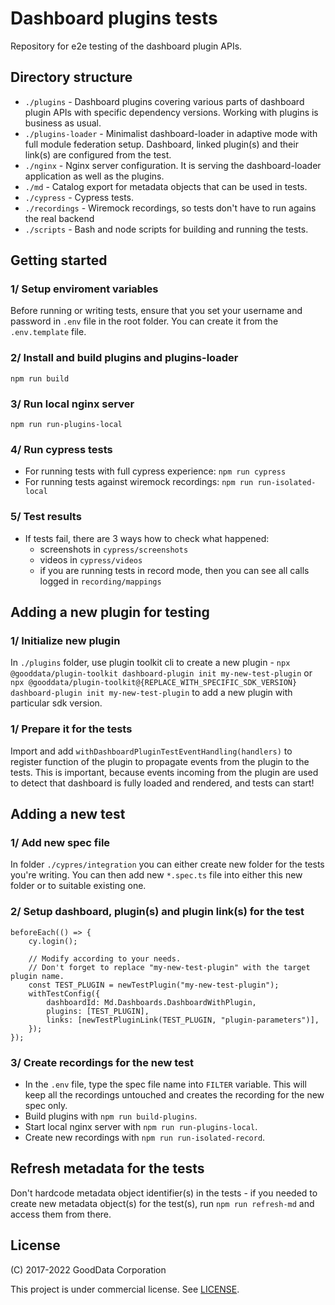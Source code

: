 # Dashboard plugins tests

Repository for e2e testing of the dashboard plugin APIs.

## Directory structure

-   `./plugins` - Dashboard plugins covering various parts of dashboard plugin APIs with specific dependency versions. Working with plugins is business as usual.
-   `./plugins-loader` - Minimalist dashboard-loader in adaptive mode with full module federation setup. Dashboard, linked plugin(s) and their link(s) are configured from the test.
-   `./nginx` - Nginx server configuration. It is serving the dashboard-loader application as well as the plugins.
-   `./md` - Catalog export for metadata objects that can be used in tests.
-   `./cypress` - Cypress tests.
-   `./recordings` - Wiremock recordings, so tests don't have to run agains the real backend
-   `./scripts` - Bash and node scripts for building and running the tests.

## Getting started

### 1/ Setup enviroment variables

Before running or writing tests, ensure that you set your username and password in `.env` file in the root folder. You can create it from the `.env.template` file.

### 2/ Install and build plugins and plugins-loader

`npm run build`

### 3/ Run local nginx server

`npm run run-plugins-local`

### 4/ Run cypress tests

-   For running tests with full cypress experience: `npm run cypress`
-   For running tests against wiremock recordings: `npm run run-isolated-local`

### 5/ Test results

-   If tests fail, there are 3 ways how to check what happened:
    -   screenshots in `cypress/screenshots`
    -   videos in `cypress/videos`
    -   if you are running tests in record mode, then you can see all calls logged in `recording/mappings`

## Adding a new plugin for testing

### 1/ Initialize new plugin

In `./plugins` folder, use plugin toolkit cli to create a new plugin - `npx @gooddata/plugin-toolkit dashboard-plugin init my-new-test-plugin` or `npx @gooddata/plugin-toolkit@{REPLACE_WITH_SPECIFIC_SDK_VERSION} dashboard-plugin init my-new-test-plugin` to add a new plugin with particular sdk version.

### 1/ Prepare it for the tests

Import and add `withDashboardPluginTestEventHandling(handlers)` to register function of the plugin to propagate events from the plugin to the tests.
This is important, because events incoming from the plugin are used to detect that dashboard is fully loaded and rendered, and tests can start!

## Adding a new test

### 1/ Add new spec file

In folder `./cypres/integration` you can either create new folder for the tests you're writing. You can then add new `*.spec.ts` file into either this new folder or to suitable existing one.

### 2/ Setup dashboard, plugin(s) and plugin link(s) for the test

```
beforeEach(() => {
    cy.login();

    // Modify according to your needs.
    // Don't forget to replace "my-new-test-plugin" with the target plugin name.
    const TEST_PLUGIN = newTestPlugin("my-new-test-plugin");
    withTestConfig({
        dashboardId: Md.Dashboards.DashboardWithPlugin,
        plugins: [TEST_PLUGIN],
        links: [newTestPluginLink(TEST_PLUGIN, "plugin-parameters")],
    });
});
```

### 3/ Create recordings for the new test

-   In the `.env` file, type the spec file name into `FILTER` variable. This will keep all the recordings untouched and creates the recording for the new spec only.
-   Build plugins with `npm run build-plugins`.
-   Start local nginx server with `npm run run-plugins-local`.
-   Create new recordings with `npm run run-isolated-record`.

## Refresh metadata for the tests

Don't hardcode metadata object identifier(s) in the tests - if you needed to create new metadata object(s) for the test(s), run `npm run refresh-md` and access them from there.

## License

(C) 2017-2022 GoodData Corporation

This project is under commercial license. See [LICENSE](https://github.com/gooddata/gooddata-ui-sdk/blob/master/tools/dashboard-plugin-tests/LICENSE).
